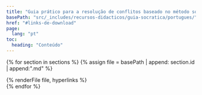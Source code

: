 ```yaml
---
title: "Guia prático para a resolução de conflitos baseado no método socrático"
basePath: "src/_includes/recursos-didacticos/guia-socratica/portugues/"
href: "#links-de-download"
page:
  lang: "pt"
toc:
  heading: "Conteúdo"
---
```



{% for section in sections %}
{% assign file = basePath | append: section.id | append:".md" %}
<section id="{{ section.id }}">
  {% renderFile file, hyperlinks %}
</section>
{% endfor %}
